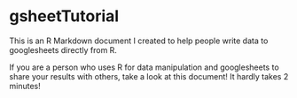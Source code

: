 # gsheetTutorial

This is an R Markdown document I created to help people write data to googlesheets directly from R. 

If you are a person who uses R for data manipulation and googlesheets to share your results with others, take a look at this document! It hardly takes 2 minutes!
